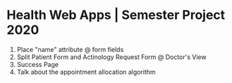 # Health Web Apps | Semester Project 2020

1. Place "name" attribute @ form fields
2. Split Patient Form and Actinology Request Form @ Doctor's View
3. Success Page
4. Talk about the appointment allocation algorithm 